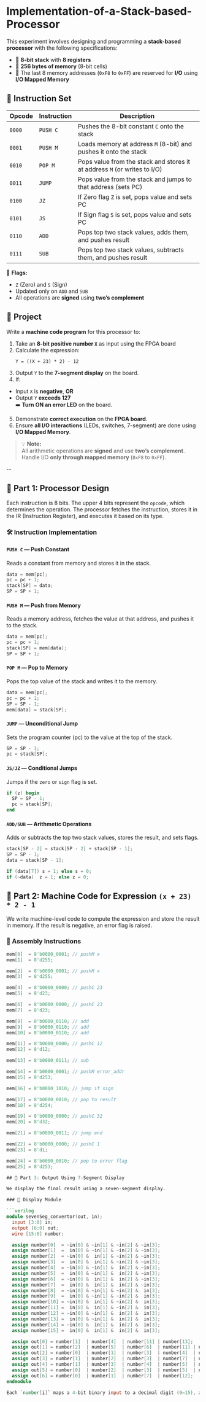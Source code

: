 # Implementation-of-a-Stack-based-Processor

This experiment involves designing and programming a **stack-based processor** with the following specifications:

- 🧮 **8-bit stack** with **8 registers**
- 💾 **256 bytes of memory** (8-bit cells)
- 🔌 The last 8 memory addresses (`0xF8` to `0xFF`) are reserved for **I/O** using **I/O Mapped Memory**

## 📜 Instruction Set

| Opcode | Instruction | Description |
|--------|-------------|-------------|
| `0000` | `PUSH C`    | Pushes the 8-bit constant `C` onto the stack |
| `0001` | `PUSH M`    | Loads memory at address `M` (8-bit) and pushes it onto the stack |
| `0010` | `POP M`     | Pops value from the stack and stores it at address `M` (or writes to I/O) |
| `0011` | `JUMP`      | Pops value from the stack and jumps to that address (sets PC) |
| `0100` | `JZ`        | If Zero flag `Z` is set, pops value and sets PC |
| `0101` | `JS`        | If Sign flag `S` is set, pops value and sets PC |
| `0110` | `ADD`       | Pops top two stack values, adds them, and pushes result |
| `0111` | `SUB`       | Pops top two stack values, subtracts them, and pushes result |

🧠 **Flags:**
- `Z` (Zero) and `S` (Sign)
- Updated only on `ADD` and `SUB`
- All operations are **signed** using **two’s complement**

## 🧩 Project

Write a **machine code program** for this processor to:

1. Take an **8-bit positive number `X`** as input using the FPGA board
2. Calculate the expression:  
   ```text
   Y = ((X + 23) * 2) - 12
3. Output `Y` to the **7-segment display** on the board.
4. If:
  - Input `X` is **negative**, **OR**
  - Output `Y` **exceeds 127**  
  ➡️ **Turn ON an error LED** on the board.
5. Demonstrate **correct execution** on the **FPGA board**.
6. Ensure **all I/O interactions** (LEDs, switches, 7-segment) are done using **I/O Mapped Memory**.

> 💡 **Note:**  
> All arithmetic operations are **signed** and use **two’s complement**.  
> Handle I/O **only through mapped memory** (`0xF8` to `0xFF`).

--

## 🧠 Part 1: Processor Design

Each instruction is 8 bits. The upper 4 bits represent the `opcode`, which determines the operation. The processor fetches the instruction, stores it in the IR (Instruction Register), and executes it based on its type.

### 🛠 Instruction Implementation

#### `PUSH C` — Push Constant
Reads a constant from memory and stores it in the stack.
```verilog
data = mem[pc];
pc = pc + 1;
stack[SP] = data;
SP = SP + 1;
```
#### `PUSH M` — Push from Memory
Reads a memory address, fetches the value at that address, and pushes it to the stack.
```verilog
data = mem[pc];
pc = pc + 1;
stack[SP] = mem[data];
SP = SP + 1;
```

#### `POP M` — Pop to Memory
Pops the top value of the stack and writes it to the memory.
```verilog
data = mem[pc];
pc = pc + 1;
SP = SP - 1;
mem[data] = stack[SP];
```

#### `JUMP` — Unconditional Jump
Sets the program counter (pc) to the value at the top of the stack.
```verilog
SP = SP - 1;
pc = stack[SP];
```

#### `JS/JZ` — Conditional Jumps
Jumps if the `zero` or `sign` flag is set.
```verilog
if (z) begin
  SP = SP - 1;
  pc = stack[SP];
end
```

#### `ADD/SUB` — Arithmetic Operations
Adds or subtracts the top two stack values, stores the result, and sets flags.
```verilog
stack[SP - 2] = stack[SP - 2] + stack[SP - 1];
SP = SP - 1;
data = stack[SP - 1];

if (data[7]) s = 1; else s = 0;
if (~data)  z = 1; else z = 0;
```

## 💾 Part 2: Machine Code for Expression `(x + 23) * 2 - 1`

We write machine-level code to compute the expression and store the result in memory. If the result is negative, an error flag is raised.

### 🧮 Assembly Instructions

```verilog
mem[0]  = 8'b0000_0001; // pushM x
mem[1]  = 8'd255;

mem[2]  = 8'b0000_0001; // pushM x
mem[3]  = 8'd255;

mem[4]  = 8'b0000_0000; // pushC 23
mem[5]  = 8'd23;

mem[6]  = 8'b0000_0000; // pushC 23
mem[7]  = 8'd23;

mem[8]  = 8'b0000_0110; // add
mem[9]  = 8'b0000_0110; // add
mem[10] = 8'b0000_0110; // add

mem[11] = 8'b0000_0000; // pushC 12
mem[12] = 8'd12;

mem[13] = 8'b0000_0111; // sub

mem[14] = 8'b0000_0001; // pushM error_addr
mem[15] = 8'd253;

mem[16] = 8'b0000_1010; // jump if sign

mem[17] = 8'b0000_0010; // pop to result
mem[18] = 8'd254;

mem[19] = 8'b0000_0000; // pushC 32
mem[20] = 8'd32;

mem[21] = 8'b0000_0011; // jump end

mem[22] = 8'b0000_0000; // pushC 1
mem[23] = 8'd1;

mem[24] = 8'b0000_0010; // pop to error flag
mem[25] = 8'd253;

## 🔢 Part 3: Output Using 7-Segment Display

We display the final result using a seven-segment display.

### 🔧 Display Module

```verilog
module sevenSeg_convertor(out, in);
  input [3:0] in;
  output [6:0] out;
  wire [15:0] number;

  assign number[0]  = ~in[0] & ~in[1] & ~in[2] & ~in[3];
  assign number[1]  =  in[0] & ~in[1] & ~in[2] & ~in[3];
  assign number[2]  = ~in[0] &  in[1] & ~in[2] & ~in[3];
  assign number[3]  =  in[0] &  in[1] & ~in[2] & ~in[3];
  assign number[4]  = ~in[0] & ~in[1] &  in[2] & ~in[3];
  assign number[5]  =  in[0] & ~in[1] &  in[2] & ~in[3];
  assign number[6]  = ~in[0] &  in[1] &  in[2] & ~in[3];
  assign number[7]  =  in[0] &  in[1] &  in[2] & ~in[3];
  assign number[8]  = ~in[0] & ~in[1] & ~in[2] &  in[3];
  assign number[9]  =  in[0] & ~in[1] & ~in[2] &  in[3];
  assign number[10] = ~in[0] &  in[1] & ~in[2] &  in[3];
  assign number[11] =  in[0] &  in[1] & ~in[2] &  in[3];
  assign number[12] = ~in[0] & ~in[1] &  in[2] &  in[3];
  assign number[13] =  in[0] & ~in[1] &  in[2] &  in[3];
  assign number[14] = ~in[0] &  in[1] &  in[2] &  in[3];
  assign number[15] =  in[0] &  in[1] &  in[2] &  in[3];

  assign out[0] = number[1]  | number[4]  | number[11] | number[13];
  assign out[1] = number[2]  | number[5]  | number[6]  | number[11] | number[12] | number[14];
  assign out[2] = number[0]  | number[1]  | number[3]  | number[4]  | number[5]  | number[7]  | number[10] | number[13] | number[15];
  assign out[3] = number[1]  | number[2]  | number[3]  | number[7]  | number[10] | number[15];
  assign out[4] = number[1]  | number[3]  | number[4]  | number[5]  | number[7]  | number[9];
  assign out[5] = number[0]  | number[2]  | number[3]  | number[5]  | number[6]  | number[8];
  assign out[6] = number[0]  | number[1]  | number[7]  | number[12];
endmodule

Each `number[i]` maps a 4-bit binary input to a decimal digit (0–15), and each `out[j]` controls segment `j` of the seven-segment display. This allows the correct segments to light up and visually represent the corresponding digit.

